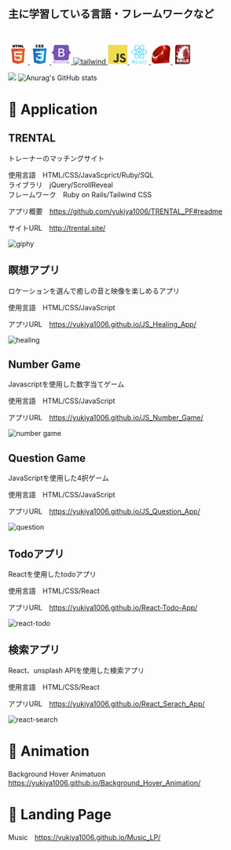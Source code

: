 ## 主に学習している言語・フレームワークなど
<br>
<p align="left">
  <a href="https://www.w3.org/html/" target="_blank" rel="noreferrer">
    <img src="https://raw.githubusercontent.com/devicons/devicon/master/icons/html5/html5-original-wordmark.svg" alt="html5" width="40" height="40"/>
  </a> 
  <a href="https://www.w3schools.com/css/" target="_blank" rel="noreferrer"> 
    <img src="https://raw.githubusercontent.com/devicons/devicon/master/icons/css3/css3-original-wordmark.svg" alt="css3" width="40" height="40"/> 
  </a>
  <a href="https://getbootstrap.com" target="_blank" rel="noreferrer">
    <img src="https://raw.githubusercontent.com/devicons/devicon/master/icons/bootstrap/bootstrap-plain-wordmark.svg" alt="bootstrap" width="40" height="40"/>
  </a>
  <a href="https://tailwindcss.com/" target="_blank" rel="noreferrer"> 
    <img src="https://www.vectorlogo.zone/logos/tailwindcss/tailwindcss-icon.svg" alt="tailwind" width="40" height="40"/> 
  </a> 
  <a href="https://developer.mozilla.org/en-US/docs/Web/JavaScript" target="_blank" rel="noreferrer"> 
    <img src="https://raw.githubusercontent.com/devicons/devicon/master/icons/javascript/javascript-original.svg" alt="javascript" width="40" height="40"/> 
  </a> 
  <a href="https://reactjs.org/" target="_blank" rel="noreferrer"> 
    <img src="https://raw.githubusercontent.com/devicons/devicon/master/icons/react/react-original-wordmark.svg" alt="react" width="40" height="40"/> 
  </a> 
  <a href="https://www.ruby-lang.org/en/" target="_blank" rel="noreferrer">
    <img src="https://raw.githubusercontent.com/devicons/devicon/master/icons/ruby/ruby-original.svg" alt="ruby" width="40" height="40"/> 
  </a> 
  <a href="https://rubyonrails.org" target="_blank" rel="noreferrer"> 
    <img src="https://raw.githubusercontent.com/devicons/devicon/master/icons/rails/rails-original-wordmark.svg" alt="rails" width="40" height="40"/>
  </a> 
 </p>

![](https://github-readme-stats.vercel.app/api/top-langs/?username=yukiya1006&layout=compact&theme=dracula)
![Anurag's GitHub stats](https://github-readme-stats.vercel.app/api?username=yukiya1006&=anuraghazra&theme=dark&show_icons=true)

# :tada: Application

## TRENTAL<br>

トレーナーのマッチングサイト

使用言語　HTML/CSS/JavaScprict/Ruby/SQL<br>
ライブラリ　jQuery/ScrollReveal<br>
フレームワーク　Ruby on Rails/Tailwind CSS

アプリ概要　https://github.com/yukiya1006/TRENTAL_PF#readme<br> 

サイトURL　http://trental.site/

![giphy](https://user-images.githubusercontent.com/96877368/167841420-2c128622-9a7c-4dda-87e7-6d9a203962f4.gif)



## 瞑想アプリ<br>

ロケーションを選んで癒しの音と映像を楽しめるアプリ

使用言語　HTML/CSS/JavaScript

アプリURL　https://yukiya1006.github.io/JS_Healing_App/

![healing](https://user-images.githubusercontent.com/96877368/168456397-df5ae446-5117-43fa-81b8-4443a993f541.gif)



## Number Game<br>

Javascriptを使用した数字当てゲーム

使用言語　HTML/CSS/JavaScript

アプリURL　https://yukiya1006.github.io/JS_Number_Game/

![number game](https://user-images.githubusercontent.com/96877368/168456419-08a708d1-240a-413b-b08a-582f449537c5.gif)



## Question Game<br>

JavaScriptを使用した4択ゲーム

使用言語　HTML/CSS/JavaScript

アプリURL　https://yukiya1006.github.io/JS_Question_App/

![question](https://user-images.githubusercontent.com/96877368/168456655-381b8f1d-57dd-465a-be31-b4776d0a9df8.gif)



## Todoアプリ<br>

Reactを使用したtodoアプリ

使用言語　HTML/CSS/React

アプリURL　https://yukiya1006.github.io/React-Todo-App/

![react-todo](https://user-images.githubusercontent.com/96877368/168456425-87212ffc-7d06-4fd7-a70e-0165abd5bbc3.gif)



## 検索アプリ<br>

React、unsplash APIを使用した検索アプリ

使用言語　HTML/CSS/React

アプリURL　https://yukiya1006.github.io/React_Serach_App/

![react-search](https://user-images.githubusercontent.com/96877368/168454811-5df479e7-a298-4204-bc4a-3567e26fbaa8.gif)



# :tada: Animation
Background Hover Animatuon　https://yukiya1006.github.io/Background_Hover_Animation/



# :tada: Landing Page
Music　https://yukiya1006.github.io/Music_LP/
